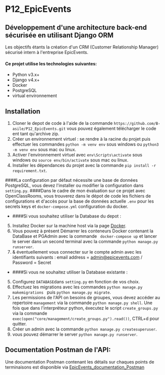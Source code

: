 # P12_EpicEvents
## Développement d'une architecture back-end sécurisée en utilisant Django ORM  
Les objectifs étants la création d'un CRM (Customer Relationship Manager) sécurisé intern à l'entreprise EpicEvents.

#### Ce projet utilise les technologies suivantes:  
- Python v3.x+
- Django v4.x+
- Docker
- PostgreSQL
- virtual environnement  


## Installation

1. Cloner le depot de code à l'aide de la commande `https://github.com/B-asile/P12_EpicEvents.git` vous pouvez également télécharger le code ent tant qu'archive zip.
2. Créer un environnement virtuel : se rendre à la racine du projet puis effectuer les commandes `python -m venv env` sous windows ou `python3 -m venv env` sous mac ou linux.
3. Activer l'environnement virtuel avec `env\Scripts\activate` sous windows ou `source env/bin/activate` sous mac ou linux.
4. Installer les dépendances du projet avec la commande `pip install -r requirement.txt`.

####La configuration par défaut nécessite une base de données PostgreSQL, vous devez l'installer ou modifier la configuration dans `setting.py`.
####Dans le cadre de mon évaluation sur ce projet avec OpenClassRooms, vous trouverez dans le dépot de code les fichiers de configurations et d'accès pour la base de données actuelle `.env` pour les secrets keys et `docker-compose.yml` configuration du docker.

- ####Si vous souhaitez utiliser la Database du depot :
5. Installez Docker sur la machine host via la page [Docker](https://www.docker.com/).  
6. Vous pouvez à présent Démarrer les conteneurs Docker contenant la DataBase et PGAdmin avec la commande ` docker-compose up` et lancer le server dans un second terminal avec la commande `python manage.py runserver`.
7. & éventuellement vous connecter sur le compte admin avec les identifiants suivants : email address = admin@epicevents.com / Password = Secret  

- ####Si vous ne souhaitez utiliser la Database existante :
5. Configurez `DATABASE`dans `setting.py` en fonction de vos choix.  
6. Effectuez les migrations avec les commandes `python manage.py makemigrations ` puis `python manage.py migrate`.
7. Les permissions de l'API on besoins de groupes, vous devez accéder au repertoire `management` via la commande `python manage.py shell`. Une fois que dans l'interpréteur python, éxecutez le script `create_groups.py` via la commande `exec(open("core/management/create_groups.py").read())`, CTRL+d pour quitter.  
8. Créer un admin avec la commande `python manage.py createsuperuser`.  
9. vous pouvez démarrer le server `python manage.py runserver`.

## Documentation Postman de l'API:  

Une documentation Postman contenant les détails sur chaques points de terminaisons est disponible via [EpicEvents_documentation_Postman]()
